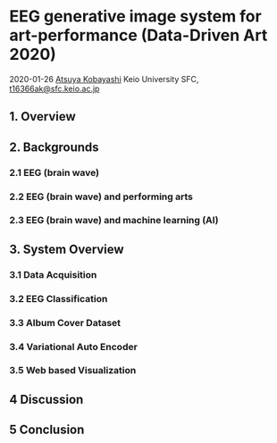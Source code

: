 # EEG generative image system for art-performance (Data-Driven Art 2020)

2020-01-26
[Atsuya Kobayashi](https://www.atsuya.xyz)
Keio University SFC, t16366ak@sfc.keio.ac.jp

## 1. Overview

## 2. Backgrounds

### 2.1 EEG (brain wave)

### 2.2 EEG (brain wave) and performing arts

### 2.3 EEG (brain wave) and machine learning (AI)

## 3. System Overview

### 3.1 Data Acquisition

### 3.2 EEG Classification

### 3.3 Album Cover Dataset

### 3.4 Variational Auto Encoder

### 3.5 Web based Visualization

## 4 Discussion

## 5 Conclusion

[^1]: foo
[^2]: bar
[^3]: buz
[^4]: qux
